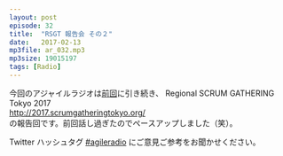 ```yaml
---
layout: post
episode: 32
title:  "RSGT 報告会 その２"
date:   2017-02-13
mp3file: ar_032.mp3
mp3size: 19015197
tags: [Radio]
---
```


今回のアジャイルラジオは[前回](http://agileradio.github.io/2017/01/30/1/)に引き続き、
Regional SCRUM GATHERING Tokyo 2017  
http://2017.scrumgatheringtokyo.org/  
の報告回です。前回話し過ぎたのでペースアップしました（笑）。  

Twitter ハッシュタグ [#agileradio](https://twitter.com/intent/tweet?hashtags=agileradio) にご意見ご参考をお聞かせください。

